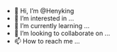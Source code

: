 - 👋 Hi, I’m @Henyking
- 👀 I’m interested in ...
- 🌱 I’m currently learning ...
- 💞️ I’m looking to collaborate on ...
- 📫 How to reach me ...

<!---
Henyking/Henyking is a ✨ special ✨ repository because its `README.md` (this file) appears on your GitHub profile.
You can click the Preview link to take a look at your changes.
--->
